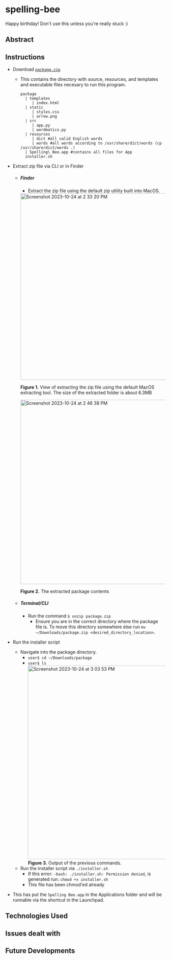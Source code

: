 # spelling-bee
Happy birthday! Don't use this unless you're really stuck :)

## Abstract

## Instructions
- Download [`package.zip`](https://github.com/daus-s/spelling-bee/raw/main/package.zip)
  - This contains the directory with source, resources, and templates and executable files necesary to run this program.
    ```
    package
      | templates
         | index.html
      | static
         | styles.css
         | arrow.png
      | src
         | app.py
         | wordmatics.py
      | resources
         | dict #all valid English words
         | words #all words according to /usr/share/dict/words (cp /usr/share/dict/words .)
      | Spelling\ Bee.app #contains all files for App 
      installer.sh
    ```
- Extract zip file via CLI or in Finder
  - ##### Finder
    - Extract the zip file using the default zip utility built into MacOS. 
    <img width="584" alt="Screenshot 2023-10-24 at 2 33 20 PM" src="https://github.com/daus-s/spelling-bee/assets/48344654/648081c2-f822-47a7-aacc-363db565d8a9">
    
      **Figure 1.** View of extracting the zip file using the default MacOS extracting tool. The size of the extracted folder is about 6.3MB
    
    <img width="577" alt="Screenshot 2023-10-24 at 2 46 38 PM" src="https://github.com/daus-s/spelling-bee/assets/48344654/8f68de16-6e80-4714-9f26-70275828fcc1">
  
    **Figure 2.** The extracted package contents
  - ##### Terminal/CLI
    - Run the command `$ unzip package.zip`
      - Ensure you are in the correct directory where the package file is. To move this directory somewhere else run `mv ~/Downloads/package.zip <desired_directory_location>`.

- Run the installer script
  - Navigate into the package directory.
    - `user$ cd ~/Downloads/package`
    - `user$ ls`
      <img width="606" alt="Screenshot 2023-10-24 at 3 03 53 PM" src="https://github.com/daus-s/spelling-bee/assets/48344654/b627c811-90f2-4d58-9d4c-5ecf19f1cec4">
      **Figure 3.** Output of the previous commands.
  - Run the installer script via `./installer.sh`
    - If this error: `-bash: ./installer.sh: Permission denied`, is generated run: `chmod +x installer.sh`
    - This file has been chmod'ed already

- This has put the `Spelling Bee.app` in the Applications folder and will be runnable via the shortcut in the Launchpad.
## Technologies Used
## Issues dealt with
## Future Developments
